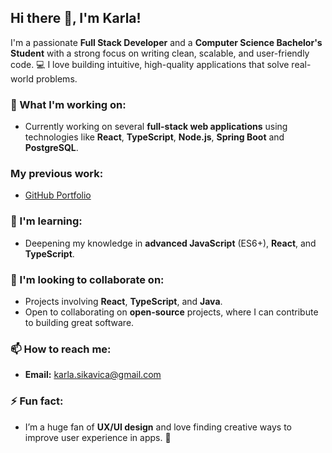 ## Hi there 👋, I'm Karla!

I'm a passionate **Full Stack Developer** and a **Computer Science Bachelor's Student** with a strong focus on writing clean, scalable, and user-friendly code. 💻 I love building intuitive, high-quality applications that solve real-world problems.

### 🚀 What I'm working on:
- Currently working on several **full-stack web applications** using technologies like **React**, **TypeScript**, **Node.js**, **Spring Boot** and **PostgreSQL**.

### My previous work:
- [GitHub Portfolio](https://github.com/karla-sikavica/portfolio)

### 🌱 I'm learning:
- Deepening my knowledge in **advanced JavaScript** (ES6+), **React**, and **TypeScript**.

### 👯 I'm looking to collaborate on:
- Projects involving **React**, **TypeScript**, and **Java**.
- Open to collaborating on **open-source** projects, where I can contribute to building great software.

### 📫 How to reach me:
- **Email:** karla.sikavica@gmail.com

### ⚡ Fun fact:
- I’m a huge fan of **UX/UI design** and love finding creative ways to improve user experience in apps. 🎨

<!-- Feel free to check out my repositories and open issues if you'd like to collaborate or chat! -->
